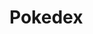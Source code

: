 <h1>Pokedex</h1>

<img src="../github/pokemon-projeto.png" alt="">


<img src="../github/pokemon-projeto-2.png" alt="">
